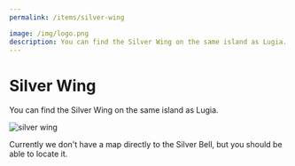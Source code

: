 ```yaml
---
permalink: /items/silver-wing

image: /img/logo.png
description: You can find the Silver Wing on the same island as Lugia.
---
```


# Silver Wing

You can find the Silver Wing on the same island as Lugia.

![silver wing](/img/seafoam-islands.png)

Currently we don't have a map directly to the Silver Bell, but you should be
able to locate it.
